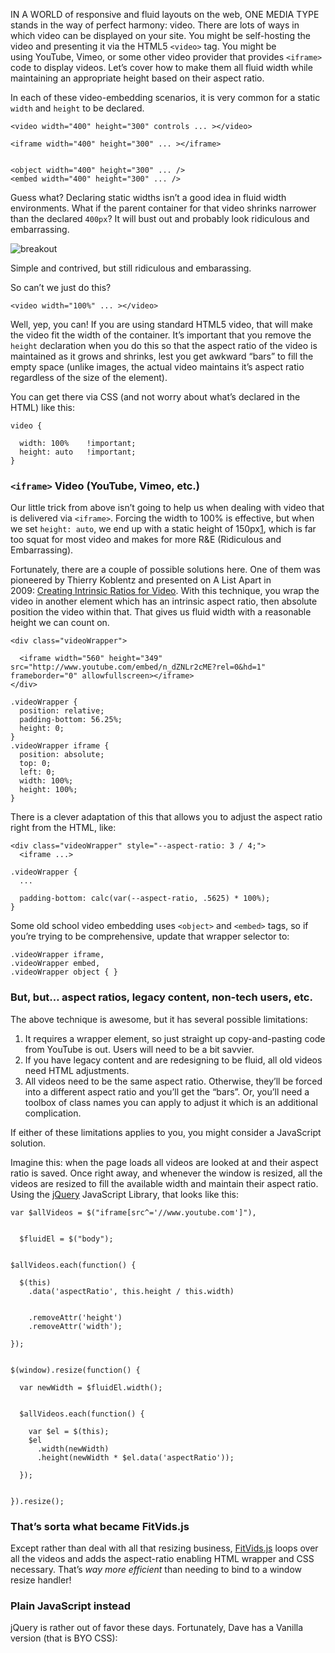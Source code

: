 IN A WORLD of responsive and fluid layouts on the web, ONE MEDIA TYPE stands in the way of perfect harmony: video. There are lots of ways in which video can be displayed on your site. You might be self-hosting the video and presenting it via the HTML5 `<video>` tag. You might be using YouTube, Vimeo, or some other video provider that provides `<iframe>` code to display videos. Let’s cover how to make them all fluid width while maintaining an appropriate height based on their aspect ratio.

In each of these video-embedding scenarios, it is very common for a static `width` and `height` to be declared.

    <video width="400" height="300" controls ... ></video>

    <iframe width="400" height="300" ... ></iframe>


    <object width="400" height="300" ... />
    <embed width="400" height="300" ... />

Guess what? Declaring static widths isn’t a good idea in fluid width environments. What if the parent container for that video shrinks narrower than the declared `400px`? It will bust out and probably look ridiculous and embarrassing.

![breakout](https://i1.wp.com/css-tricks.com/NetMag/FluidWidthVideo/images/breakout.png?ssl=1)

Simple and contrived, but still ridiculous and embarassing.

So can’t we just do this?

    <video width="100%" ... ></video>

Well, yep, you can! If you are using standard HTML5 video, that will make the video fit the width of the container. It’s important that you remove the `height` declaration when you do this so that the aspect ratio of the video is maintained as it grows and shrinks, lest you get awkward “bars” to fill the empty space (unlike images, the actual video maintains it’s aspect ratio regardless of the size of the element).

You can get there via CSS (and not worry about what’s declared in the HTML) like this:

    video {

      width: 100%    !important;
      height: auto   !important;
    }

### `<iframe>` Video (YouTube, Vimeo, etc.)

Our little trick from above isn’t going to help us when dealing with video that is delivered via `<iframe>`. Forcing the width to 100% is effective, but when we set `height: auto`, we end up with a static height of 150px[1](https://css-tricks.com/fluid-width-video/#fn:1), which is far too squat for most video and makes for more R&E (Ridiculous and Embarrassing).

Fortunately, there are a couple of possible solutions here. One of them was pioneered by Thierry Koblentz and presented on A List Apart in 2009: [Creating Intrinsic Ratios for Video](http://www.alistapart.com/articles/creating-intrinsic-ratios-for-video/). With this technique, you wrap the video in another element which has an intrinsic aspect ratio, then absolute position the video within that. That gives us fluid width with a reasonable height we can count on.

    <div class="videoWrapper">

      <iframe width="560" height="349" src="http://www.youtube.com/embed/n_dZNLr2cME?rel=0&hd=1" frameborder="0" allowfullscreen></iframe>
    </div>

    .videoWrapper {
      position: relative;
      padding-bottom: 56.25%;
      height: 0;
    }
    .videoWrapper iframe {
      position: absolute;
      top: 0;
      left: 0;
      width: 100%;
      height: 100%;
    }

There is a clever adaptation of this that allows you to adjust the aspect ratio right from the HTML, like:

    <div class="videoWrapper" style="--aspect-ratio: 3 / 4;">
      <iframe ...>

    .videoWrapper {
      ...

      padding-bottom: calc(var(--aspect-ratio, .5625) * 100%);
    }

Some old school video embedding uses `<object>` and `<embed>` tags, so if you’re trying to be comprehensive, update that wrapper selector to:

    .videoWrapper iframe,
    .videoWrapper embed,
    .videoWrapper object { }

### But, but… aspect ratios, legacy content, non-tech users, etc.

The above technique is awesome, but it has several possible limitations:

1.  It requires a wrapper element, so just straight up copy-and-pasting code from YouTube is out. Users will need to be a bit savvier.
2.  If you have legacy content and are redesigning to be fluid, all old videos need HTML adjustments.
3.  All videos need to be the same aspect ratio. Otherwise, they’ll be forced into a different aspect ratio and you’ll get the “bars”. Or, you’ll need a toolbox of class names you can apply to adjust it which is an additional complication.

If either of these limitations applies to you, you might consider a JavaScript solution.

Imagine this: when the page loads all videos are looked at and their aspect ratio is saved. Once right away, and whenever the window is resized, all the videos are resized to fill the available width and maintain their aspect ratio. Using the [jQuery](https://jquery.com/) JavaScript Library, that looks like this:


    var $allVideos = $("iframe[src^='//www.youtube.com']"),


      $fluidEl = $("body");


    $allVideos.each(function() {

      $(this)
        .data('aspectRatio', this.height / this.width)


        .removeAttr('height')
        .removeAttr('width');

    });


    $(window).resize(function() {

      var newWidth = $fluidEl.width();


      $allVideos.each(function() {

        var $el = $(this);
        $el
          .width(newWidth)
          .height(newWidth * $el.data('aspectRatio'));

      });


    }).resize();

### That’s sorta what became FitVids.js

Except rather than deal with all that resizing business, [FitVids.js](https://github.com/davatron5000/FitVids.js) loops over all the videos and adds the aspect-ratio enabling HTML wrapper and CSS necessary. That’s *way more efficient* than needing to bind to a window resize handler!

### Plain JavaScript instead

jQuery is rather out of favor these days. Fortunately, Dave has a Vanilla version (that is BYO CSS):
